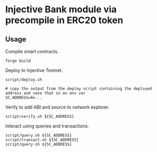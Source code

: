 # Injective Bank module via precompile in ERC20 token

## Usage

Compile smart contracts.

```shell
forge build
```

Deploy to Injective Testnet.

```shell
script/deploy.sh

# copy the output from the deploy script containing the deployed address and save that in an env var
SC_ADDRESS=0x...
```

Verify to add ABI and source to network explorer.

```shell
script/verify.sh ${SC_ADDRESS}
```

Interact using queries and transactions.

```shell
script/query.sh ${SC_ADDRESS}
script/transact.sh ${SC_ADDRESS}
script/query.sh ${SC_ADDRESS}
```
